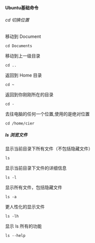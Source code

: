 #### Ubuntu基础命令
###### cd 切换位置
移动到 Document
```
cd Documents
```
移动到上一级目录
```
cd ..
```
返回到 Home 目录
```
cd ~
```
返回到你刚刚所在的目录
```
cd -
```
去往电脑的任何一个位置,使用的是绝对位置
```
cd /home/cier
```
##### ls 浏览文件
显示当前目录下所有文件（不包括隐藏文件）
```
ls
```
显示当前目录下文件的详细信息
```
ls -l
```
显示所有文件，包括隐藏文件
```
ls -a
```
更人性化的显示文件
```
ls -lh
```
显示 ls 所有的功能
```
ls --help
```
